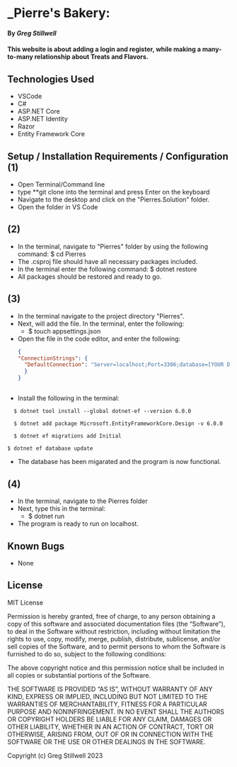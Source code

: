 # _Pierre's Bakery: 

#### By _**Greg Stillwell**_

####  This website is about adding a login and register, while making a many-to-many relationship about Treats and Flavors.

## Technologies Used

* VSCode 
* C#
* ASP.NET Core
* ASP.NET Identity
* Razor 
* Entity Framework Core


## Setup / Installation Requirements / Configuration (1)
* Open Terminal/Command line
* type **git clone  into the terminal and press Enter on the keyboard
* Navigate to the desktop and click on the "Pierres.Solution" folder.
* Open the folder in VS Code


## (2)

* In the terminal, navigate to "Pierres" folder by using the following command: $ cd Pierres
* The .csproj file should have all necessary packages included. 
* In the terminal enter the following command: $ dotnet restore
* All packages should be restored and ready to go.

## (3)
* In the terminal navigate to the project directory "Pierres".
* Next, will add the file. In the terminal, enter the following:
  - $ touch appsettings.json
* Open the file in the code editor, and enter the following:
  ```json
  {
  "ConnectionStrings": {
    "DefaultConnection": "Server=localhost;Port=3306;database=[YOUR DATABASE NAME];uid=[YOUR USER ID];pwd=[YOUR PASSWORD];"
    }
  } 

## 

* Install the following in the terminal:

```
  $ dotnet tool install --global dotnet-ef --version 6.0.0
```
```
  $ dotnet add package Microsoft.EntityFrameworkCore.Design -v 6.0.0
```
``` 
  $ dotnet ef migrations add Initial
```
```
$ dotnet ef database update
```
* The database has been migarated and the program is now functional. 


## (4)
* In the terminal, navigate to the Pierres folder
* Next, type this in the terminal:
  - $ dotnet run
* The program is ready to run on localhost. 


## Known Bugs

* None

##  License
MIT License

Permission is hereby granted, free of charge, to any person obtaining a copy of this software and associated documentation files (the “Software”), to deal in the Software without restriction, including without limitation the rights to use, copy, modify, merge, publish, distribute, sublicense, and/or sell copies of the Software, and to permit persons to whom the Software is furnished to do so, subject to the following conditions:

The above copyright notice and this permission notice shall be included in all copies or substantial portions of the Software.

THE SOFTWARE IS PROVIDED “AS IS”, WITHOUT WARRANTY OF ANY KIND, EXPRESS OR IMPLIED, INCLUDING BUT NOT LIMITED TO THE WARRANTIES OF MERCHANTABILITY, FITNESS FOR A PARTICULAR PURPOSE AND NONINFRINGEMENT. IN NO EVENT SHALL THE AUTHORS OR COPYRIGHT HOLDERS BE LIABLE FOR ANY CLAIM, DAMAGES OR OTHER LIABILITY, WHETHER IN AN ACTION OF CONTRACT, TORT OR OTHERWISE, ARISING FROM, OUT OF OR IN CONNECTION WITH THE SOFTWARE OR THE USE OR OTHER DEALINGS IN THE SOFTWARE.

Copyright (c) Greg Stillwell 2023 